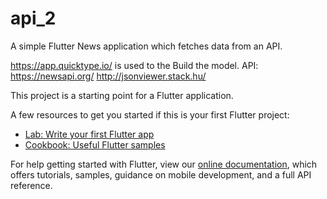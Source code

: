 # api_2

A simple Flutter News application which fetches data from an API. 

https://app.quicktype.io/ is used to the Build the model. 
API:  https://newsapi.org/
http://jsonviewer.stack.hu/


This project is a starting point for a Flutter application.

A few resources to get you started if this is your first Flutter project:

- [Lab: Write your first Flutter app](https://flutter.dev/docs/get-started/codelab)
- [Cookbook: Useful Flutter samples](https://flutter.dev/docs/cookbook)

For help getting started with Flutter, view our
[online documentation](https://flutter.dev/docs), which offers tutorials,
samples, guidance on mobile development, and a full API reference.
